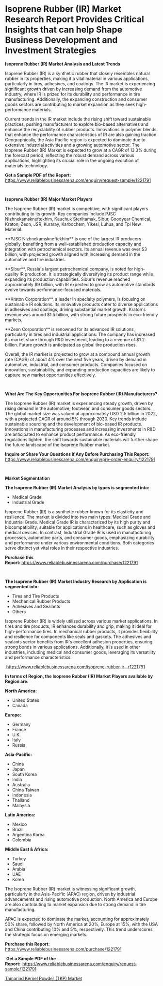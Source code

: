 <p><h1>Isoprene Rubber (IR) Market Research Report Provides Critical Insights that can help Shape Business Development and Investment Strategies</h1></p><p><strong>Isoprene Rubber (IR) Market Analysis and Latest Trends</strong></p>
<p><p>Isoprene Rubber (IR) is a synthetic rubber that closely resembles natural rubber in its properties, making it a vital material in various applications, particularly in tires, adhesives, and coatings. The IR market is experiencing significant growth driven by increasing demand from the automotive industry, where IR is prized for its durability and performance in tire manufacturing. Additionally, the expanding construction and consumer goods sectors are contributing to market expansion as they seek high-performance materials.</p><p>Current trends in the IR market include the rising shift toward sustainable practices, pushing manufacturers to explore bio-based alternatives and enhance the recyclability of rubber products. Innovations in polymer blends that enhance the performance characteristics of IR are also gaining traction. Geographically, the Asia Pacific region is expected to dominate due to extensive industrial activities and a growing automotive sector. The Isoprene Rubber (IR) Market is expected to grow at a CAGR of 13.3% during the forecast period, reflecting the robust demand across various applications, highlighting its crucial role in the ongoing evolution of materials technology.</p></p>
<p><strong>Get a Sample PDF of the Report:&nbsp;</strong> <a href="https://www.reliablebusinessarena.com/enquiry/request-sample/1221791?utm_campaign=3586&utm_medium=2&utm_source=Github&utm_content=ia&utm_term=03042025&utm_id=isoprene-rubber-ir">https://www.reliablebusinessarena.com/enquiry/request-sample/1221791</a></p>
<p>&nbsp;</p>
<p><strong>Isoprene Rubber (IR) Major Market Players</strong></p>
<p><p>The Isoprene Rubber (IR) market is competitive, with significant players contributing to its growth. Key companies include PJSC Nizhnekamskneftekhim, Kauchuk Sterlitamak, Sibur, Goodyear Chemical, Kraton, Zeon, JSR, Kuraray, Karbochem, Yikesi, Luhua, and Tpi New Material.</p><p>**PJSC Nizhnekamskneftekhim** is one of the largest IR producers globally, benefiting from a well-established production capacity and integration with petrochemical sectors. Its annual revenue was over $3 billion, with projected growth aligned with increasing demand in the automotive and tire industries.</p><p>**Sibur**, Russia's largest petrochemical company, is noted for high-quality IR production. It is strategically diversifying its product range while expanding its production capabilities. Sibur's revenue reached approximately $9 billion, with IR expected to grow as automotive standards evolve towards performance-focused materials.</p><p>**Kraton Corporation**, a leader in specialty polymers, is focusing on sustainable IR solutions. Its innovative products cater to diverse applications in adhesives and coatings, driving substantial market growth. Kraton's revenue was around $1.5 billion, with strong future prospects in eco-friendly markets.</p><p>**Zeon Corporation** is renowned for its advanced IR solutions, particularly in tires and industrial applications. The company has increased its market share through R&D investment, leading to a revenue of $1.2 billion. Future growth is anticipated as global tire production rises.</p><p>Overall, the IR market is projected to grow at a compound annual growth rate (CAGR) of about 4% over the next five years, driven by demand in automotive, industrial, and consumer products. Companies focused on innovation, sustainability, and expanding production capacities are likely to capture new market opportunities effectively.</p></p>
<p>&nbsp;</p>
<p><strong>What Are The Key Opportunities For Isoprene Rubber (IR) Manufacturers?</strong></p>
<p><p>The Isoprene Rubber (IR) market is experiencing steady growth, driven by rising demand in the automotive, footwear, and consumer goods sectors. The global market size was valued at approximately USD 2.5 billion in 2022, with a projected CAGR of around 5% through 2030. Key trends include sustainable sourcing and the development of bio-based IR products. Innovations in manufacturing processes and increasing investments in R&D are anticipated to enhance product performance. As eco-friendly regulations tighten, the shift towards sustainable materials will further shape the future landscape of the Isoprene Rubber market.</p></p>
<p><strong>Inquire or Share Your Questions If Any Before Purchasing This Report:</strong> <a href="https://www.reliablebusinessarena.com/enquiry/pre-order-enquiry/1221791?utm_campaign=3586&utm_medium=2&utm_source=Github&utm_content=ia&utm_term=03042025&utm_id=isoprene-rubber-ir">https://www.reliablebusinessarena.com/enquiry/pre-order-enquiry/1221791</a></p>
<p>&nbsp;</p>
<p><strong>Market Segmentation</strong></p>
<p><strong>The Isoprene Rubber (IR) Market Analysis by types is segmented into:</strong></p>
<p><ul><li>Medical Grade</li><li>Industrial Grade</li></ul></p>
<p><p>Isoprene Rubber (IR) is a synthetic rubber known for its elasticity and resilience. The market is divided into two main types: Medical Grade and Industrial Grade. Medical Grade IR is characterized by its high purity and biocompatibility, suitable for applications in healthcare, such as gloves and medical devices. In contrast, Industrial Grade IR is used in manufacturing processes, automotive parts, and consumer goods, emphasizing durability and performance under various environmental conditions. Both categories serve distinct yet vital roles in their respective industries.</p></p>
<p><strong>Purchase this Report:&nbsp;</strong><a href="https://www.reliablebusinessarena.com/purchase/1221791?utm_campaign=3586&utm_medium=2&utm_source=Github&utm_content=ia&utm_term=03042025&utm_id=isoprene-rubber-ir">https://www.reliablebusinessarena.com/purchase/1221791</a></p>
<p>&nbsp;</p>
<p><strong>The Isoprene Rubber (IR) Market Industry Research by Application is segmented into:</strong></p>
<p><ul><li>Tires and Tire Products</li><li>Mechanical Rubber Products</li><li>Adhesives and Sealants</li><li>Others</li></ul></p>
<p><p>Isoprene Rubber (IR) is widely utilized across various market applications. In tires and tire products, IR enhances durability and grip, making it ideal for high-performance tires. In mechanical rubber products, it provides flexibility and resilience for components like seals and gaskets. The adhesives and sealants sector benefits from IR's excellent adhesion properties, ensuring strong bonds in various applications. Additionally, it is used in other industries, including medical and consumer goods, leveraging its versatility and performance characteristics.</p></p>
<p><a href="https://www.reliablebusinessarena.com/isoprene-rubber-ir--r1221791?utm_campaign=3586&utm_medium=2&utm_source=Github&utm_content=ia&utm_term=03042025&utm_id=isoprene-rubber-ir">&nbsp;https://www.reliablebusinessarena.com/isoprene-rubber-ir--r1221791</a></p>
<p><strong>In terms of Region, the Isoprene Rubber (IR) Market Players available by Region are:</strong></p>
<p>
    <p> <strong> North America: </strong>
        <ul>
            <li>United States</li>
            <li>Canada</li>
        </ul>
        </p> 
    <p> <strong> Europe: </strong>
        <ul>
            <li>Germany</li>
            <li>France</li>
            <li>U.K.</li>
            <li>Italy</li>
            <li>Russia</li>
        </ul>
        </p> 
    <p> <strong> Asia-Pacific: </strong>
        <ul>
            <li>China</li>
            <li>Japan</li>
            <li>South Korea</li>
            <li>India</li>
            <li>Australia</li>
            <li>China Taiwan</li>
            <li>Indonesia</li>
            <li>Thailand</li>
            <li>Malaysia</li>
        </ul>
        </p> 
    <p> <strong> Latin America: </strong>
        <ul>
            <li>Mexico</li>
            <li>Brazil</li>
            <li>Argentina Korea</li>
            <li>Colombia</li>
        </ul>
        </p> 
    <p> <strong> Middle East & Africa: </strong>
        <ul>
            <li>Turkey</li>
            <li>Saudi</li>
            <li>Arabia</li>
            <li>UAE</li>
            <li>Korea</li>
        </ul>
    </p>
    </p>
<p><p>The Isoprene Rubber (IR) market is witnessing significant growth, particularly in the Asia-Pacific (APAC) region, driven by industrial advancements and rising automotive production. North America and Europe are also contributing to market expansion due to strong demand in tire manufacturing. </p><p>APAC is expected to dominate the market, accounting for approximately 50% share, followed by North America at 20%, Europe at 15%, with the USA and China contributing 10% and 5%, respectively. This trend underscores the strategic focus on emerging markets.</p></p>
<p><strong>Purchase this Report: </strong><a href="https://www.reliablebusinessarena.com/purchase/1221791?utm_campaign=3586&utm_medium=2&utm_source=Github&utm_content=ia&utm_term=03042025&utm_id=isoprene-rubber-ir">https://www.reliablebusinessarena.com/purchase/1221791</a></p>
<p>&nbsp;<strong>Get a Sample PDF of the Report:&nbsp;&nbsp;</strong><a href="https://www.reliablebusinessarena.com/enquiry/request-sample/1221791?utm_campaign=3586&utm_medium=2&utm_source=Github&utm_content=ia&utm_term=03042025&utm_id=isoprene-rubber-ir">https://www.reliablebusinessarena.com/enquiry/request-sample/1221791</a></p>
<p><strong></strong></p>
<p><p><a href="https://github.com/mudgeadamsvx/Market-Research-Report-List-1/blob/main/tamarind-kernel-powder-tkp-market.md?utm_campaign=3586&utm_medium=2&utm_source=Github&utm_content=ia&utm_term=03042025&utm_id=isoprene-rubber-ir">Tamarind Kernel Powder (TKP) Market</a></p></p>